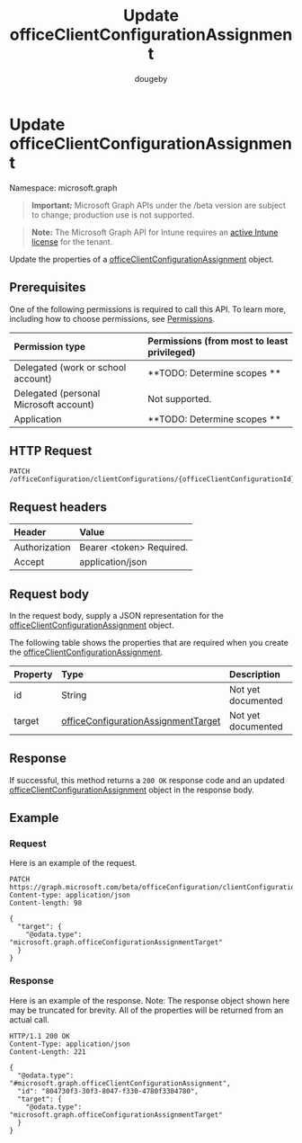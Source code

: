 ﻿---
title: "Update officeClientConfigurationAssignment"
description: "Update the properties of a officeClientConfigurationAssignment object."
localization_priority: Normal
author: "dougeby"
ms.prod: "intune"
doc_type: apiPageType
---

# Update officeClientConfigurationAssignment

Namespace: microsoft.graph

> **Important:** Microsoft Graph APIs under the /beta version are subject to change; production use is not supported.

> **Note:** The Microsoft Graph API for Intune requires an [active Intune license](https://go.microsoft.com/fwlink/?linkid=839381) for the tenant.

Update the properties of a [officeClientConfigurationAssignment](../resources/intune-cirrus-officeclientconfigurationassignment.md) object.

## Prerequisites

One of the following permissions is required to call this API. To learn more, including how to choose permissions, see [Permissions](/graph/permissions-reference).

| Permission type                        | Permissions (from most to least privileged) |
| :------------------------------------- | :------------------------------------------ |
| Delegated (work or school account)     | **TODO: Determine scopes **                 |
| Delegated (personal Microsoft account) | Not supported.                              |
| Application                            | **TODO: Determine scopes **                 |

## HTTP Request

<!-- {
  "blockType": "ignored"
}
-->

```http
PATCH /officeConfiguration/clientConfigurations/{officeClientConfigurationId}/assignments/{officeClientConfigurationAssignmentId}
```

## Request headers

| Header        | Value                          |
| :------------ | :----------------------------- |
| Authorization | Bearer &lt;token&gt; Required. |
| Accept        | application/json               |

## Request body

In the request body, supply a JSON representation for the [officeClientConfigurationAssignment](../resources/intune-cirrus-officeclientconfigurationassignment.md) object.

The following table shows the properties that are required when you create the [officeClientConfigurationAssignment](../resources/intune-cirrus-officeclientconfigurationassignment.md).

| Property | Type                                                                                                     | Description        |
| :------- | :------------------------------------------------------------------------------------------------------- | :----------------- |
| id       | String                                                                                                   | Not yet documented |
| target   | [officeConfigurationAssignmentTarget](../resources/intune-cirrus-officeconfigurationassignmenttarget.md) | Not yet documented |

## Response

If successful, this method returns a `200 OK` response code and an updated [officeClientConfigurationAssignment](../resources/intune-cirrus-officeclientconfigurationassignment.md) object in the response body.

## Example

### Request

Here is an example of the request.

```http
PATCH https://graph.microsoft.com/beta/officeConfiguration/clientConfigurations/{officeClientConfigurationId}/assignments/{officeClientConfigurationAssignmentId}
Content-type: application/json
Content-length: 98

{
  "target": {
    "@odata.type": "microsoft.graph.officeConfigurationAssignmentTarget"
  }
}
```

### Response

Here is an example of the response. Note: The response object shown here may be truncated for brevity. All of the properties will be returned from an actual call.

```http
HTTP/1.1 200 OK
Content-Type: application/json
Content-Length: 221

{
  "@odata.type": "#microsoft.graph.officeClientConfigurationAssignment",
  "id": "804730f3-30f3-8047-f330-4780f3304780",
  "target": {
    "@odata.type": "microsoft.graph.officeConfigurationAssignmentTarget"
  }
}
```
